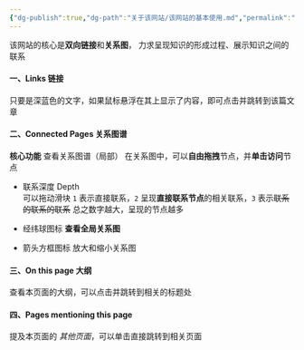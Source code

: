 ```yaml
---
{"dg-publish":true,"dg-path":"关于该网站/该网站的基本使用.md","permalink":"/关于该网站/该网站的基本使用/","dgPassFrontmatter":true,"noteIcon":"","created":"2024-04-23T23:54:19.724+08:00","updated":"2024-10-04T18:43:33.461+08:00"}
---
```


该网站的核心是**双向链接**和**关系图**，
力求呈现知识的形成过程、展示知识之间的联系
#### 一、Links    链接
只要是深蓝色的文字，如果鼠标悬浮在其上显示了内容，即可点击并跳转到该篇文章
#### 二、Connected Pages  关系图谱
**核心功能**
查看关系图谱（局部）
在关系图中，可以**自由拖拽**节点，并**单击访问**节点
- 联系深度 Depth   
	可以拖动滑块
	`1` 表示直接联系，`2` 呈现**直接联系节点**的相关联系，``3`` 表示~~联系的联系的联系~~
	总之数字越大，呈现的节点越多
	
- 经纬球图标
	**查看全局关系图**
	
- 箭头方框图标
	放大和缩小关系图
#### 三、On this page  大纲
查看本页面的大纲，可以点击并跳转到相关的标题处
#### 四、Pages mentioning this page 
提及本页面的 *其他页面*，可以单击直接跳转到相关页面


